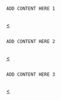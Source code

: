 <section data-markdown>
  <pre><code data-trim data-noescape>
ADD CONTENT HERE 1
  </code></pre>
  <a href="../slides.md"><</a>
</section>
<section>
  <pre><code data-trim data-noescape>
ADD CONTENT HERE 2 
  </code></pre>
  <a href="../slides.md"><</a>
</section>
<section>
  <pre><code data-trim data-noescape>
ADD CONTENT HERE 3
  </code></pre>
  <a href="../slides.md"><</a>
</section>